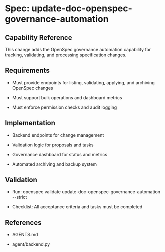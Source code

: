# Spec: update-doc-openspec-governance-automation

## Capability Reference

This change adds the OpenSpec governance automation capability for tracking, validating, and processing specification changes.

## Requirements

- Must provide endpoints for listing, validating, applying, and archiving OpenSpec changes

- Must support bulk operations and dashboard metrics

- Must enforce permission checks and audit logging

## Implementation

- Backend endpoints for change management

- Validation logic for proposals and tasks

- Governance dashboard for status and metrics

- Automated archiving and backup system

## Validation

- Run: openspec validate update-doc-openspec-governance-automation --strict

- Checklist: All acceptance criteria and tasks must be completed

## References

- AGENTS.md

- agent/backend.py
